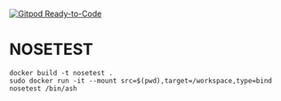 [![Gitpod Ready-to-Code](https://img.shields.io/badge/Gitpod-Ready--to--Code-blue?logo=gitpod)](https://gitpod.io/#https://github.com/hortinstein/NOSETEST) 

# NOSETEST

```
docker build -t nosetest .
sudo docker run -it --mount src=$(pwd),target=/workspace,type=bind nosetest /bin/ash
```